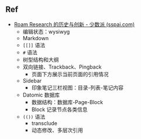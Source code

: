 
## Ref

- [Roam Research 的历史与创新 - 少数派 (sspai.com)](https://sspai.com/post/68443)
	- 编辑状态：wysiwyg
	- Markdown
	- `[[]]` 语法
	- `#` 语法
	- 树型结构和大纲
	- 双向链接、Trackback、Pingback
		- 页面下方展示当前页面的引用情况
	- Sidebar
		- 印象笔记三栏视图：目录-列表-笔记内容
	- Datomic 数据库
		- 数据结构：数据库-Page-Block
		- Block 记录节点各类信息
	- `(())` 语法
		- transclude
		- 动态修改、多层次引用